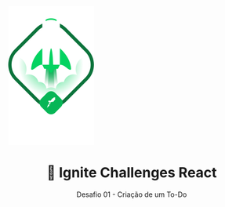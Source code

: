 <img src="./.github/ignite.png" align="center" />

</br>

<h1 align="center">🚀 Ignite Challenges React</h1>
<p align="center">Desafio 01 - Criação de um To-Do</p>

